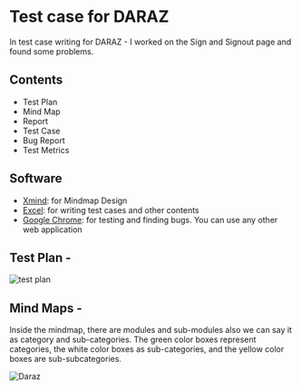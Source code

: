 # Test case for DARAZ

In test case writing for DARAZ - I worked on the Sign and Signout page and found some problems. 

## Contents
+ Test Plan 
+ Mind Map
+ Report
+ Test Case
+ Bug Report
+ Test Metrics
## Software 
- [Xmind](https://xmind.app): for Mindmap Design
- [Excel](): for writing test cases and other contents
- [Google Chrome](https://www.google.com/chrome): for testing and finding bugs. You can use any other web application
  
## Test Plan -
![test plan](https://github.com/rashadkhan97/Tast-Case-for-DARAZ/assets/76771109/b1e724f2-db5e-42e7-8c72-392c73cad9c9)

## Mind Maps - 
Inside the mindmap, there are modules and sub-modules also we can say it as category and sub-categories. The green color boxes represent categories, the white color boxes as sub-categories, and the yellow color boxes are sub-subcategories.

![Daraz](https://github.com/rashadkhan97/Tast-Case-for-DARAZ/assets/76771109/045388d4-00ef-40b3-883c-c074e4d4290e)
